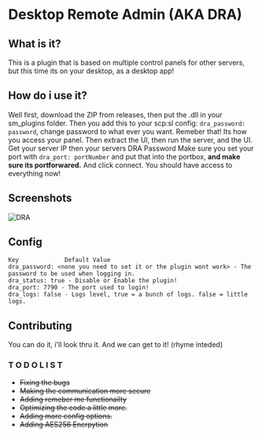 # Desktop Remote Admin (AKA DRA)
## What is it?
This is a plugin that is based on multiple control panels for other servers, but this time its on your desktop, as a desktop app!

## How do i use it?
Well first, download the ZIP from releases, then put the .dll in your sm_plugins folder. Then you add this to your scp:sl config:
`dra_password: password`, change password to what ever you want. Remeber that! Its how you access your panel.
Then extract the UI, then run the server, and the UI. Get your server IP then your servers DRA Password Make sure you set your port with `dra_port: portNumber` and put that into the portbox, **and make sure its portforwared.** And click connect. You should have access to everything now!

## Screenshots
![DRA](https://cdn.discordapp.com/attachments/423990355759988737/559294643934724096/unknown.png "Main UI")

## Config
```
Key             Default Value
dra_password: <none you need to set it or the plugin wont work> - The password to be used when logging in.
dra_status: true - Disable or Enable the plugin!
dra_port: 7790 - The port used to login!
dra_logs: false - Logs level, true = a bunch of logs. false = little logs.
```

## Contributing
You can do it, i'll look thru it. And we can get to it! (rhyme inteded)

### T O D O  L I S T
- ~~Fixing the bugs~~
- ~~Making the communication more secure~~
- ~~Adding remeber me functionailty~~
- ~~Optimizing the code a little more.~~
- ~~Adding more config options.~~
- ~~Adding AES256 Encrpytion~~
